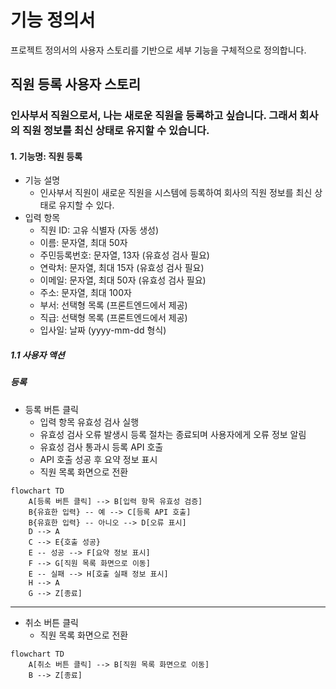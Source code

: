 # 기능 정의서

프로젝트 정의서의 사용자 스토리를 기반으로 세부 기능을 구체적으로 정의합니다.

## 직원 등록 사용자 스토리

### 인사부서 직원으로서, 나는 새로운 직원을 등록하고 싶습니다. 그래서 회사의 직원 정보를 최신 상태로 유지할 수 있습니다.

#### 1. 기능명: 직원 등록

* 기능 설명
  * 인사부서 직원이 새로운 직원을 시스템에 등록하여 회사의 직원 정보를 최신 상태로 유지할 수 있다.
* 입력 항목
  * 직원 ID: 고유 식별자 (자동 생성)
  * 이름: 문자열, 최대 50자
  * 주민등록번호: 문자열, 13자 (유효성 검사 필요)
  * 연락처: 문자열, 최대 15자 (유효성 검사 필요)
  * 이메일: 문자열, 최대 50자 (유효성 검사 필요)
  * 주소: 문자열, 최대 100자
  * 부서: 선택형 목록 (프론트엔드에서 제공)
  * 직급: 선택형 목록 (프론트엔드에서 제공)
  * 입사일: 날짜 (yyyy-mm-dd 형식)

##### 1.1 사용자 액션

##### 등록

* 등록 버튼 클릭
  * 입력 항목 유효성 검사 실행
  * 유효성 검사 오류 발생시 등록 절차는 종료되며 사용자에게 오류 정보 알림
  * 유효성 검사 통과시 등록 API 호출
  * API 호출 성공 후 요약 정보 표시
  * 직원 목록 화면으로 전환

```mermaid
flowchart TD
    A[등록 버튼 클릭] --> B[입력 항목 유효성 검증]
    B{유효한 입력} -- 예 --> C[등록 API 호출]
    B{유효한 입력} -- 아니오 --> D[오류 표시]
    D --> A
    C --> E{호출 성공}
    E -- 성공 --> F[요약 정보 표시]
    F --> G[직원 목록 화면으로 이동]
    E -- 실패 --> H[호출 실패 정보 표시]
    H --> A
    G --> Z[종료]
```

---

* 취소 버튼 클릭
  * 직원 목록 화면으로 전환

```mermaid
flowchart TD
    A[취소 버튼 클릭] --> B[직원 목록 화면으로 이동]
    B --> Z[종료]
```
